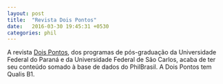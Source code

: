 ```yaml
---
layout: post
title:  "Revista Dois Pontos"
date:   2016-03-30 19:45:31 +0530
categories: phil
---
```

A revista <a href="http://ojs.c3sl.ufpr.br/ojs2/index.php/doispontos">Dois Pontos</a>, dos programas de pós-graduação da Universidade Federal do Paraná e da Universidade Federal de São Carlos, acaba de ter seu conteúdo somado à base de dados do PhilBrasil. A Dois Pontos tem Qualis B1. 